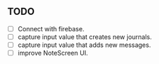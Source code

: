 ## TODO

- [ ] Connect with firebase.
- [ ] capture input value that creates new journals.
- [ ] capture input value that adds new messages.
- [ ] improve NoteScreen UI.
